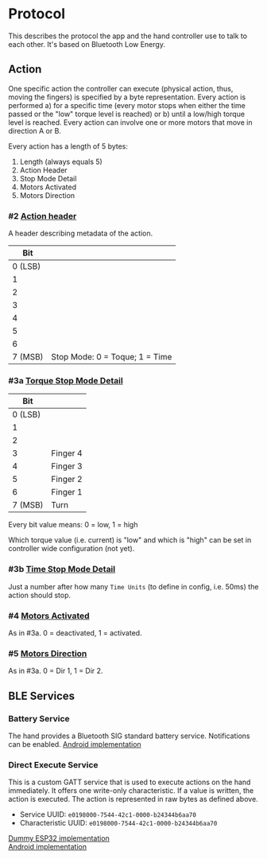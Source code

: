 # Protocol

This describes the protocol the app and the hand controller use to talk to each other. It's based on Bluetooth Low Energy.

## Action

One specific action the controller can execute (physical action, thus, moving the fingers) is specified by a byte representation. Every action is performed a) for a specific time (every motor stops when either the time passed or the "low" torque level is reached) or b) until a low/high torque level is reached. Every action can involve one or more motors that move in direction A or B.

Every action has a length of 5 bytes:

1. Length (always equals 5)
2. Action Header
3. Stop Mode Detail
4. Motors Activated
5. Motors Direction

### #2 [Action header](src/android/Haifa3d/app/src/main/java/com/gjung/haifa3d/model/HandActionHeader.kt)

A header describing metadata of the action.

| Bit     |                                |
|---------|--------------------------------|
| 0 (LSB) |                                |
| 1       |                                |
| 2       |                                |
| 3       |                                |
| 4       |                                |
| 5       |                                |
| 6       |                                |
| 7 (MSB) | Stop Mode: 0 = Toque; 1 = Time |

### #3a [Torque Stop Mode Detail](src/android/Haifa3d/app/src/main/java/com/gjung/haifa3d/model/TorqueStopModeDetail.kt)

| Bit     |          |
|---------|----------|
| 0 (LSB) |          |
| 1       |          |
| 2       |          |
| 3       | Finger 4 |
| 4       | Finger 3 |
| 5       | Finger 2 |
| 6       | Finger 1 |
| 7 (MSB) | Turn     |

Every bit value means: 0 = low, 1 = high

Which torque value (i.e. current) is "low" and which is "high" can be set in controller wide configuration (not yet).

### #3b [Time Stop Mode Detail](src/android/Haifa3d/app/src/main/java/com/gjung/haifa3d/model/TimeStopModeDetail.kt)

Just a number after how many `Time Units` (to define in config, i.e. 50ms) the action should stop.

### #4 [Motors Activated](src/android/Haifa3d/app/src/main/java/com/gjung/haifa3d/model/MotorsActivated.kt)

As in #3a. 0 = deactivated, 1 = activated.

### #5 [Motors Direction](src/android/Haifa3d/app/src/main/java/com/gjung/haifa3d/model/MotorsDirection.kt)

As in #3a. 0 = Dir 1, 1 = Dir 2.

## BLE Services

### Battery Service

The hand provides a Bluetooth SIG standard battery service. Notifications can be enabled. [Android implementation](src/android/Haifa3d/app/src/main/java/com/gjung/haifa3d/ble/BatteryLevelService.kt)

### Direct Execute Service

This is a custom GATT service that is used to execute actions on the hand immediately. It offers one write-only characteristic. If a value is written, the action is executed. The action is represented in raw bytes as defined above.

* Service UUID: `e0198000-7544-42c1-0000-b24344b6aa70`
* Characteristic UUID: `e0198000-7544-42c1-0000-b24344b6aa70`

[Dummy ESP32 implementation](src/esp32/haifa3d/main.cpp)  
[Android implementation](src/android/Haifa3d/app/src/main/java/com/gjung/haifa3d/ble/DirectExecuteService.kt)

